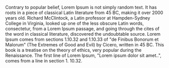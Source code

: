 Contrary to popular belief, Lorem Ipsum is not simply
 random text. It has roots in a piece of classical Latin 
 literature from 45 BC, making it over 2000 years old. 
 Richard McClintock, a Latin professor at Hampden-Sydney 
 College in Virginia, looked up one of the less obscure 
 Latin words, consectetur, from a Lorem Ipsum passage, 
 and going through the cites of the word in classical 
 literature, discovered the undoubtable source. Lorem 
 Ipsum comes from sections 1.10.32 and 1.10.33 of "de 
 Finibus Bonorum et Malorum" (The Extremes of Good and 
 Evil) by Cicero, written in 45 BC. This book is a 
 treatise on the theory of ethics, very popular during 
 the Renaissance. The first line of Lorem Ipsum, "Lorem 
 ipsum dolor sit amet..", comes from a line in section 1.
 10.32.